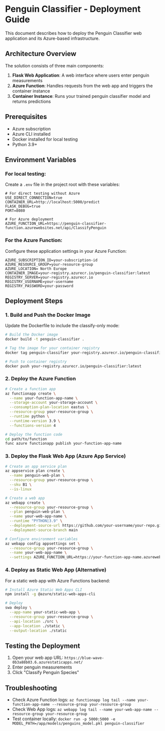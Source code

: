 # Penguin Classifier - Deployment Guide

This document describes how to deploy the Penguin Classifier web application and its Azure-based infrastructure.

## Architecture Overview

The solution consists of three main components:

1. **Flask Web Application**: A web interface where users enter penguin measurements
2. **Azure Function**: Handles requests from the web app and triggers the container instance
3. **Container Instance**: Runs your trained penguin classifier model and returns predictions

## Prerequisites

- Azure subscription
- Azure CLI installed
- Docker installed for local testing
- Python 3.9+

## Environment Variables

### For local testing:

Create a `.env` file in the project root with these variables:

```
# For direct testing without Azure
USE_DIRECT_CONNECTION=true
CONTAINER_URL=http://localhost:5000/predict
FLASK_DEBUG=true
PORT=8080

# For Azure deployment
AZURE_FUNCTION_URL=https://penguin-classifier-function.azurewebsites.net/api/ClassifyPenguin
```

### For the Azure Function:

Configure these application settings in your Azure Function:

```
AZURE_SUBSCRIPTION_ID=your-subscription-id
AZURE_RESOURCE_GROUP=your-resource-group
AZURE_LOCATION= North Europe
CONTAINER_IMAGE=your-registry.azurecr.io/penguin-classifier:latest
REGISTRY_SERVER=your-registry.azurecr.io
REGISTRY_USERNAME=your-username
REGISTRY_PASSWORD=your-password
```

## Deployment Steps

### 1. Build and Push the Docker Image

Update the Dockerfile to include the classify-only mode:

```bash
# Build the Docker image
docker build -t penguin-classifier .

# Tag the image for your container registry
docker tag penguin-classifier your-registry.azurecr.io/penguin-classifier:latest

# Push to container registry
docker push your-registry.azurecr.io/penguin-classifier:latest
```

### 2. Deploy the Azure Function

```bash
# Create a function app
az functionapp create \
  --name your-function-app-name \
  --storage-account your-storage-account \
  --consumption-plan-location eastus \
  --resource-group your-resource-group \
  --runtime python \
  --runtime-version 3.9 \
  --functions-version 4

# Deploy the function code
cd path/to/function
func azure functionapp publish your-function-app-name
```

### 3. Deploy the Flask Web App (Azure App Service)

```bash
# Create an app service plan
az appservice plan create \
  --name penguin-web-plan \
  --resource-group your-resource-group \
  --sku B1 \
  --is-linux

# Create a web app
az webapp create \
  --resource-group your-resource-group \
  --plan penguin-web-plan \
  --name your-web-app-name \
  --runtime "PYTHON|3.9" \
  --deployment-source-url https://github.com/your-username/your-repo.git \
  --deployment-source-branch main

# Configure environment variables
az webapp config appsettings set \
  --resource-group your-resource-group \
  --name your-web-app-name \
  --settings AZURE_FUNCTION_URL=https://your-function-app-name.azurewebsites.net/api/ClassifyPenguin
```

### 4. Deploy as Static Web App (Alternative)

For a static web app with Azure Functions backend:

```bash
# Install Azure Static Web Apps CLI
npm install -g @azure/static-web-apps-cli

# Deploy
swa deploy \
  --app-name your-static-web-app \
  --resource-group your-resource-group \
  --api-location ./src \
  --app-location ./static \
  --output-location ./static
```

## Testing the Deployment

1. Open your web app URL: `https://blue-wave-0b3a88b03.6.azurestaticapps.net/`
2. Enter penguin measurements
3. Click "Classify Penguin Species"

## Troubleshooting

- Check Azure Function logs: `az functionapp log tail --name your-function-app-name --resource-group your-resource-group`
- Check Web App logs: `az webapp log tail --name your-web-app-name --resource-group your-resource-group`
- Test container locally: `docker run -p 5000:5000 -e MODEL_PATH=/app/models/penguins_model.pkl penguin-classifier`